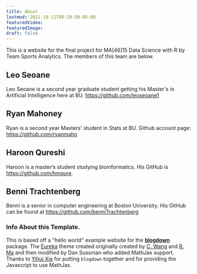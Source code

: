 ```yaml
---
title: About
lastmod: 2021-10-11T09:20:50-05:00
featuredVideo:
featuredImage:
draft: false
---
```


This is a website for the final project for MA[46]15 Data Science with R by Team Sports Analytics.
The members of this team are below.

## Leo Seoane

Leo Seoane is a second year graduate student getting his Master's in Artificial Intelligence here at BU.
https://github.com/leoseoane1

## Ryan Mahoney

Ryan is a second year Masters' student in Stats at BU.
Github account page: https://github.com/ryanmaho

## Haroon Qureshi

Haroon is a master’s student studying bioinformatics. 
His GitHub is https://github.com/hmqure.

## Benni Trachtenberg
Benni is a senior in computer engineering at Boston University. His GitHub can be found at https://github.com/benniTrachtenberg

<!-- Please leave in the information below -->

### Info About this Template.

This is based off a "hello world" example website for the [**blogdown**](https://github.com/rstudio/blogdown) package. The [Eureka](https://www.wangchucheng.com/en/docs/eureka/) theme created originally created by  [C. Wang](https://www.wangchucheng.com/zh/) and [R. Ma](https://www.ruiqima.com/zh/) and then modified by Dan Sussman who added MathJax support. Thanks to [Yihui Xie](https://github.com/yihui/) for putting `blogdown` together and for providing the Javascript to use MathJax.
